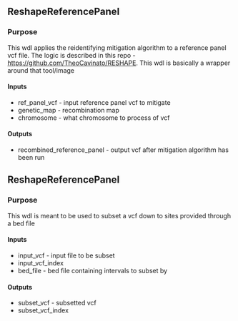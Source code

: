 ## ReshapeReferencePanel
### Purpose
This wdl applies the reidentifying mitigation algorithm
to a reference panel vcf file.  The logic is described
in this repo - https://github.com/TheoCavinato/RESHAPE.
This wdl is basically a wrapper around that tool/image

#### Inputs
* ref_panel_vcf - input reference panel vcf to mitigate
* genetic_map - recombination map
* chromosome - what chromosome to process of vcf

#### Outputs
* recombined_reference_panel - output vcf after mitigation 
algorithm has been run


## ReshapeReferencePanel
### Purpose
This wdl is meant to be used to subset a vcf down
to sites provided through a bed file

#### Inputs
* input_vcf - input file to be subset
* input_vcf_index 
* bed_file - bed file containing intervals to subset by

#### Outputs
* subset_vcf - subsetted vcf
* subset_vcf_index 
